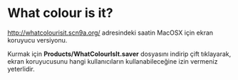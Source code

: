 What colour is it?
=================

http://whatcolourisit.scn9a.org/ adresindeki saatin MacOSX için ekran koruyucu versiyonu.

Kurmak için **Products/WhatColourIsIt.saver** dosyasını indirip çift tıklayarak, ekran koruyucusunu hangi kullanıcıların kullanabileceğine izin vermeniz yeterlidir.
